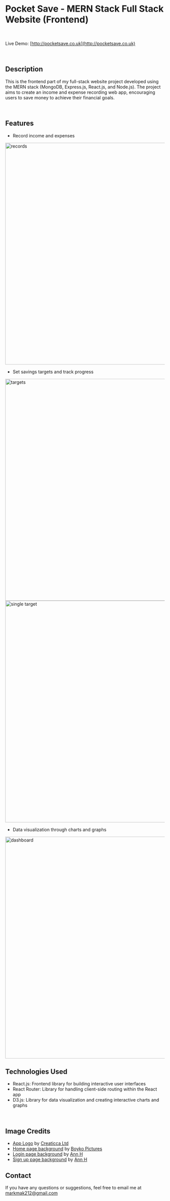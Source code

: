 # Pocket Save - MERN Stack Full Stack Website (Frontend)

<br>

Live Demo: [http://pocketsave.co.uk](http://pocketsave.co.uk)

<br>

## Description

This is the frontend part of my full-stack website project developed using the MERN stack (MongoDB, Express.js, React.js, and Node.js). The project aims to create an income and expense recording web app, encouraging users to save money to achieve their financial goals.

<br>

## Features

- Record income and expenses

<img src="https://api.pocketsave.co.uk/image/records.png" alt="records" width="700px" />

- Set savings targets and track progress

<img src="https://api.pocketsave.co.uk/image/targets.png" alt="targets" width="700px" />

<img src="https://api.pocketsave.co.uk/image/singleTarget.png" alt="single target" width="700px" />

- Data visualization through charts and graphs

<img src="https://api.pocketsave.co.uk/image/dashboard.png" alt="dashboard" width="700px" />

<br>

## Technologies Used

- React.js: Frontend library for building interactive user interfaces
- React Router: Library for handling client-side routing within the React app
- D3.js: Library for data visualization and creating interactive charts and graphs

<br>

## Image Credits

- [App Logo](https://www.iconfinder.com/icons/2250033/cash_fees_money_purse_shop_spend_wallet_icon) by [Creaticca Ltd](https://www.iconfinder.com/bendavis)
- [Home page background](https://www.iconfinder.com/icons/8233826/hr_candidate_search_job_icon) by [Boyko Pictures](https://www.iconfinder.com/Boyko.pictures)
- [Login page background](https://www.pexels.com/photo/photo-of-a-pink-piggy-bank-11933549/) by [Ann H](https://www.pexels.com/@ann-h-45017/)
- [Sign up page background](https://www.pexels.com/zh-tw/photo/11933676/) by [Ann H](https://www.pexels.com/@ann-h-45017/)

## Contact

If you have any questions or suggestions, feel free to email me at [markmak212@gmail.com](mailto:markmak212@gmail.com)
